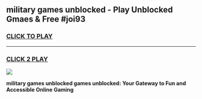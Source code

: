 
## military games unblocked - Play Unblocked Gmaes & Free #joi93
<h3>
<a href="https://news.freeplayer.one?title=military_games_unblocked&ref=24F">CLICK TO PLAY</a></h3>
<hr>

<h3>
<a href="https://news.freeplayer.one?title=military_games_unblocked&ref=24F">CLICK 2 PLAY</a>
  
</h3>

<a href="https://news.freeplayer.one?title=military_games_unblocked&ref=24F/"><img src="https://clearcache.store/games.png"></a>


**military games unblocked games unblocked: Your Gateway to Fun and Accessible Online Gaming**
